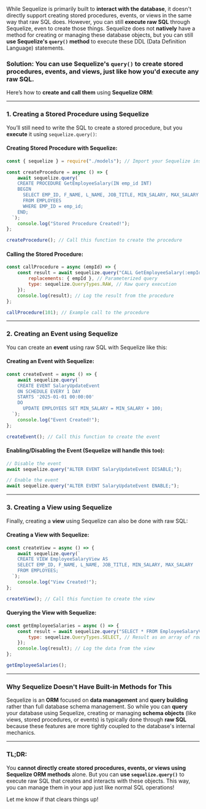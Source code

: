 While Sequelize is primarily built to **interact with the database**, it doesn't directly support creating stored procedures, events, or views in the same way that raw SQL does. However, you can still **execute raw SQL** through Sequelize, even to create those things. Sequelize does not **natively** have a method for creating or managing these database objects, but you can still **use Sequelize's `query()` method** to execute these DDL (Data Definition Language) statements.

### **Solution**: You can use **Sequelize's `query()`** to **create** stored procedures, events, and views, just like how you'd execute any raw SQL.

Here’s how to **create and call them** using **Sequelize ORM**:

---

### 1. **Creating a Stored Procedure using Sequelize**

You’ll still need to write the SQL to create a stored procedure, but you **execute** it using `sequelize.query()`:

#### **Creating Stored Procedure with Sequelize**:

```javascript
const { sequelize } = require("./models"); // Import your Sequelize instance

const createProcedure = async () => {
    await sequelize.query(`
    CREATE PROCEDURE GetEmployeeSalary(IN emp_id INT)
    BEGIN
      SELECT EMP_ID, F_NAME, L_NAME, JOB_TITLE, MIN_SALARY, MAX_SALARY
      FROM EMPLOYEES
      WHERE EMP_ID = emp_id;
    END;
  `);
    console.log("Stored Procedure Created!");
};

createProcedure(); // Call this function to create the procedure
```

#### **Calling the Stored Procedure**:

```javascript
const callProcedure = async (empId) => {
    const result = await sequelize.query("CALL GetEmployeeSalary(:empId)", {
        replacements: { empId }, // Parameterized query
        type: sequelize.QueryTypes.RAW, // Raw query execution
    });
    console.log(result); // Log the result from the procedure
};

callProcedure(101); // Example call to the procedure
```

---

### 2. **Creating an Event using Sequelize**

You can create an **event** using raw SQL with Sequelize like this:

#### **Creating an Event with Sequelize**:

```javascript
const createEvent = async () => {
    await sequelize.query(`
    CREATE EVENT SalaryUpdateEvent
    ON SCHEDULE EVERY 1 DAY
    STARTS '2025-01-01 00:00:00'
    DO
      UPDATE EMPLOYEES SET MIN_SALARY = MIN_SALARY + 100;
  `);
    console.log("Event Created!");
};

createEvent(); // Call this function to create the event
```

#### **Enabling/Disabling the Event** (Sequelize will handle this too):

```javascript
// Disable the event
await sequelize.query("ALTER EVENT SalaryUpdateEvent DISABLE;");

// Enable the event
await sequelize.query("ALTER EVENT SalaryUpdateEvent ENABLE;");
```

---

### 3. **Creating a View using Sequelize**

Finally, creating a **view** using Sequelize can also be done with raw SQL:

#### **Creating a View with Sequelize**:

```javascript
const createView = async () => {
    await sequelize.query(`
    CREATE VIEW EmployeeSalaryView AS
    SELECT EMP_ID, F_NAME, L_NAME, JOB_TITLE, MIN_SALARY, MAX_SALARY
    FROM EMPLOYEES;
  `);
    console.log("View Created!");
};

createView(); // Call this function to create the view
```

#### **Querying the View with Sequelize**:

```javascript
const getEmployeeSalaries = async () => {
    const result = await sequelize.query("SELECT * FROM EmployeeSalaryView", {
        type: sequelize.QueryTypes.SELECT, // Result as an array of rows
    });
    console.log(result); // Log the data from the view
};

getEmployeeSalaries();
```

---

### **Why Sequelize Doesn't Have Built-in Methods for This**

Sequelize is an **ORM** focused on **data management** and **query building** rather than full database schema management. So while you can **query** your database using Sequelize, creating or managing **schema objects** (like views, stored procedures, or events) is typically done through **raw SQL** because these features are more tightly coupled to the database's internal mechanics.

---

### **TL;DR**:

You **cannot directly create stored procedures, events, or views using Sequelize ORM methods** alone. But you can **use `sequelize.query()`** to execute raw SQL that creates and interacts with these objects. This way, you can manage them in your app just like normal SQL operations!

Let me know if that clears things up!
